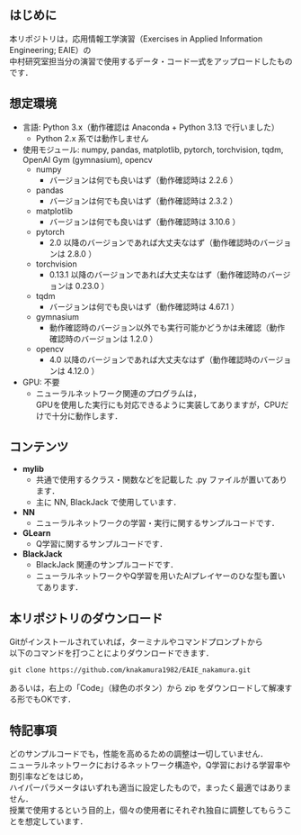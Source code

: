 ## はじめに
本リポジトリは，応用情報工学演習（Exercises in Applied Information Engineering; EAIE）の  
中村研究室担当分の演習で使用するデータ・コード一式をアップロードしたものです．

## 想定環境
- 言語: Python 3.x（動作確認は Anaconda + Python 3.13 で行いました）
  - Python 2.x 系では動作しません
- 使用モジュール: numpy, pandas, matplotlib, pytorch, torchvision, tqdm, OpenAI Gym (gymnasium), opencv
  - numpy
    - バージョンは何でも良いはず（動作確認時は 2.2.6 ）
  - pandas
    - バージョンは何でも良いはず（動作確認時は 2.3.2 ）
  - matplotlib
    - バージョンは何でも良いはず（動作確認時は 3.10.6 ）
  - pytorch
    - 2.0 以降のバージョンであれば大丈夫なはず（動作確認時のバージョンは 2.8.0 ）
  - torchvision
    - 0.13.1 以降のバージョンであれば大丈夫なはず（動作確認時のバージョンは 0.23.0 ）
  - tqdm
    - バージョンは何でも良いはず（動作確認時は 4.67.1 ）
  - gymnasium
    - 動作確認時のバージョン以外でも実行可能かどうかは未確認（動作確認時のバージョンは 1.2.0 ）
  - opencv
    - 4.0 以降のバージョンであれば大丈夫なはず（動作確認時のバージョンは 4.12.0 ）
- GPU: 不要
  - ニューラルネットワーク関連のプログラムは，  
  GPUを使用した実行にも対応できるように実装してありますが，CPUだけで十分に動作します．

## コンテンツ
- **mylib**
  - 共通で使用するクラス・関数などを記載した .py ファイルが置いてあります．
  - 主に NN, BlackJack で使用しています．
- **NN**
  - ニューラルネットワークの学習・実行に関するサンプルコードです．
- **GLearn**
  - Q学習に関するサンプルコードです． 
- **BlackJack**
  - BlackJack 関連のサンプルコードです．
  - ニューラルネットワークやQ学習を用いたAIプレイヤーのひな型も置いてあります．

## 本リポジトリのダウンロード

Gitがインストールされていれば，ターミナルやコマンドプロンプトから  
以下のコマンドを打つことによりダウンロードできます．
```
git clone https://github.com/knakamura1982/EAIE_nakamura.git
```

あるいは，右上の「Code」（緑色のボタン）から zip をダウンロードして解凍する形でもOKです．

## 特記事項
どのサンプルコードでも，性能を高めるための調整は一切していません．  
ニューラルネットワークにおけるネットワーク構造や，Q学習における学習率や割引率などをはじめ，  
ハイパーパラメータはいずれも適当に設定したもので，まったく最適ではありません．  
授業で使用するという目的上，個々の使用者にそれぞれ独自に調整してもらうことを想定しています．
